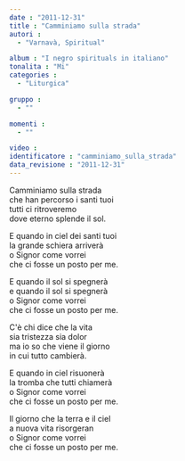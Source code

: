 ```yaml
---
date : "2011-12-31"
title : "Camminiamo sulla strada"
autori : 
  - "Varnavà, Spiritual"

album : "I negro spirituals in italiano"
tonalita : "Mi"
categories : 
  - "Liturgica"

gruppo : 
  - ""

momenti : 
  - ""

video : 
identificatore : "camminiamo_sulla_strada"
data_revisione : "2011-12-31"
---
```

  
  
  
Camminiamo sulla strada  
che han percorso i santi tuoi  
tutti ci ritroveremo  
dove eterno splende il sol.  
  
  
  
E quando in ciel dei santi tuoi  
la grande schiera arriverà  
o Signor come vorrei  
che ci fosse un posto per me.  
  
  
E quando il sol si spegnerà  
e quando il sol si spegnerà  
o Signor come vorrei  
che ci fosse un posto per me.  
  
  
  
  
C'è chi dice che la vita  
sia tristezza sia dolor  
ma io so che viene il giorno  
in cui tutto cambierà.  
  
  
  
  
E quando in ciel risuonerà  
la tromba che tutti chiamerà  
o Signor come vorrei  
che ci fosse un posto per me.  
  
Il giorno che la terra e il ciel  
a nuova vita risorgeran  
o Signor come vorrei  
che ci fosse un posto per me.  
  
  
  
